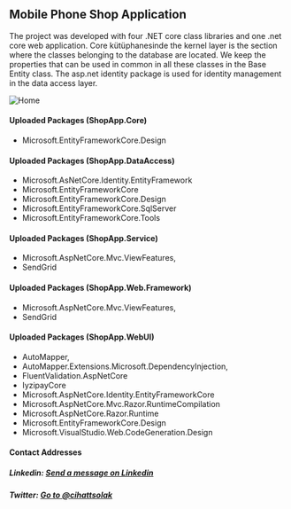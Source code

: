 ## Mobile Phone Shop Application

The project was developed with four .NET core class libraries and one .net core web application. Core kütüphanesinde the kernel layer is the section where the classes belonging to the database are located. We keep the properties that can be used in common in all these classes in the Base Entity class. The asp.net identity package is used for identity management in the data access layer.

![Home](https://user-images.githubusercontent.com/54249736/92264867-93a2d680-eee7-11ea-9d56-4feddd46e2a0.png)

#### Uploaded Packages (ShopApp.Core)
 * Microsoft.EntityFrameworkCore.Design
 
#### Uploaded Packages (ShopApp.DataAccess)
 * Microsoft.AsNetCore.Identity.EntityFramework
 * Microsoft.EntityFrameworkCore
 * Microsoft.EntityFrameworkCore.Design
 * Microsoft.EntityFrameworkCore.SqlServer
 * Microsoft.EntityFrameworkCore.Tools

#### Uploaded Packages (ShopApp.Service)
 * Microsoft.AspNetCore.Mvc.ViewFeatures,
 * SendGrid
 
#### Uploaded Packages (ShopApp.Web.Framework)
 * Microsoft.AspNetCore.Mvc.ViewFeatures,
 * SendGrid
 
 #### Uploaded Packages (ShopApp.WebUI)
 * AutoMapper,
 * AutoMapper.Extensions.Microsoft.DependencyInjection,
 * FluentValidation.AspNetCore
 * IyzipayCore
 * Microsoft.AspNetCore.Identity.EntityFrameworkCore
 * Microsoft.AspNetCore.Mvc.Razor.RuntimeCompilation
 * Microsoft.AspNetCore.Razor.Runtime
 * Microsoft.EntityFrameworkCore.Design
 * Microsoft.VisualStudio.Web.CodeGeneration.Design

#### Contact Addresses
##### Linkedin: [Send a message on Linkedin](https://www.linkedin.com/in/cihatsolak/)
##### Twitter: [Go to @cihattsolak](https://twitter.com/cihattsolak)

